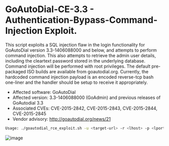 # GoAutoDial-CE-3.3 - Authentication-Bypass-Command-Injection Exploit.
This script exploits a SQL injection flaw in the login functionality for GoAutoDial version 3.3-1406088000 and below, and attempts to perform command injection. This also attempts to retrieve the admin user details, including the cleartext password stored in the underlying database. Command injection will be performed with root privileges. The default pre-packaged ISO builds are available from goautodial.org. Currently, the hardcoded command injection payload is an encoded reverse-tcp bash one-liner and the handler should be setup to receive it appropriately.

- Affected software: GoAutoDial
- Affected version: 3.3-1406088000 (GoAdmin) and previous releases of GoAutodial 3.3
- Associated CVEs: CVE-2015-2842, CVE-2015-2843, CVE-2015-2844, CVE-2015-2845
- Vendor advisory: http://goautodial.org/news/21

```bash
Usage: ./goautodial_rce_exploit.sh -u <target-url> -r <lhost> -p <lport>
```
![image](https://user-images.githubusercontent.com/81138950/186476947-6034a4e1-24f4-40f9-bdca-41090ef49cc3.png)

